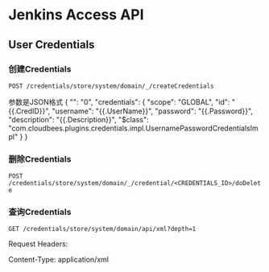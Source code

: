 # Jenkins Access API
## User Credentials
### 创建Credentials

`POST /credentials/store/system/domain/_/createCredentials`

参数是JSON格式
{
		"": "0",
		"credentials": {
		"scope": "GLOBAL",
		"id": "{{.CredID}}",
		"username": "{{.UserName}}",
		"password": "{{.Password}}",
		"description": "{{.Description}}",
		"$class": "com.cloudbees.plugins.credentials.impl.UsernamePasswordCredentialsImpl"
		}
}

### 删除Credentials

`POST /credentials/store/system/domain/_/credential/<CREDENTIALS_ID>/doDelete`


### 查询Credentials

`GET /credentials/store/system/domain/api/xml?depth=1`

Request Headers:

Content-Type: application/xml
